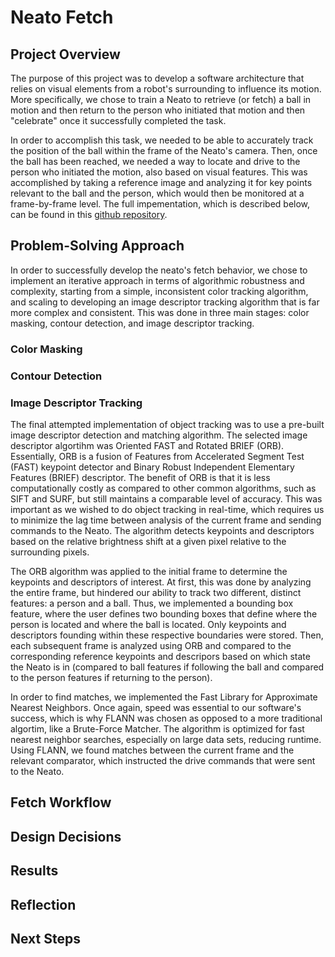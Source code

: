 # Neato Fetch
## Project Overview
The purpose of this project was to develop a software architecture that relies on visual elements from a robot's surrounding to influence its motion. More specifically, we chose to train a Neato to retrieve (or fetch) a ball in motion and then return to the person who initiated that motion and then "celebrate" once it successfully completed the task.

In order to accomplish this task, we needed to be able to accurately track the position of the ball within the frame of the Neato's camera. Then, once the ball has been reached, we needed a way to locate and drive to the person who initiated the motion, also based on visual features. This was accomplished by taking a reference image and analyzing it for key points relevant to the ball and the person, which would then be monitored at a frame-by-frame level. The full impementation, which is described below, can be found in this [github repository](https://github.com/ayushchakra/neato-fetch).

## Problem-Solving Approach
In order to successfully develop the neato's fetch behavior, we chose to implement an iterative approach in terms of algorithmic robustness and complexity, starting from a simple, inconsistent color tracking algorithm, and scaling to developing an image descriptor tracking algorithm that is far more complex and consistent. This was done in three main stages: color masking, contour detection, and image descriptor tracking. 

### Color Masking

### Contour Detection

### Image Descriptor Tracking
The final attempted implementation of object tracking was to use a pre-built image descriptor detection and matching algorithm. The selected image descriptor algortihm was Oriented FAST and Rotated BRIEF (ORB). Essentially, ORB is a fusion of Features from Accelerated Segment Test (FAST) keypoint detector and Binary Robust Independent Elementary Features (BRIEF) descriptor. The benefit of ORB is that it is less computationally costly as compared to other common algorithms, such as SIFT and SURF, but still maintains a comparable level of accuracy. This was important as we wished to do object tracking in real-time, which requires us to minimize the lag time between analysis of the current frame and sending commands to the Neato. The algorithm detects keypoints and descriptors based on the relative brightness shift at a given pixel relative to the surrounding pixels.

The ORB algorithm was applied to the initial frame to determine the keypoints and descriptors of interest. At first, this was done by analyzing the entire frame, but hindered our ability to track two different, distinct features: a person and a ball. Thus, we implemented a bounding box feature, where the user defines two bounding boxes that define where the person is located and where the ball is located. Only keypoints and descriptors founding within these respective boundaries were stored. Then, each subsequent frame is analyzed using ORB and compared to the corresponding reference keypoints and descripors based on which state the Neato is in (compared to ball features if following the ball and compared to the person features if returning to the person).

In order to find matches, we implemented the Fast Library for Approximate Nearest Neighbors. Once again, speed was essential to our software's success, which is why FLANN was chosen as opposed to a more traditional algortim, like a Brute-Force Matcher. The algorithm is optimized for fast nearest neighbor searches, especially on large data sets, reducing runtime. Using FLANN, we found matches between the current frame and the relevant comparator, which instructed the drive commands that were sent to the Neato.

## Fetch Workflow

## Design Decisions

## Results

## Reflection

## Next Steps